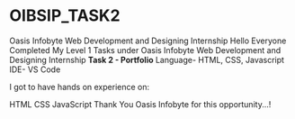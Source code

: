 # OIBSIP_TASK2
Oasis Infobyte Web Development and Designing Internship
Hello Everyone Completed My Level 1 Tasks under Oasis Infobyte Web Development and Designing Internship
**Task 2 - Portfolio** Language- HTML, CSS, Javascript IDE- VS Code

I got to have hands on experience on:

HTML
CSS
JavaScript
Thank You Oasis Infobyte for this opportunity...!
